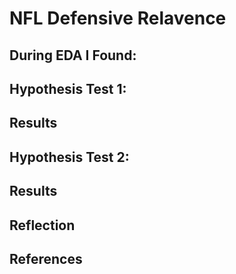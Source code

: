 # NFL Defensive Relavence 

## During EDA I Found: 

## Hypothesis Test 1:

## Results

## Hypothesis Test 2:

## Results

## Reflection

## References